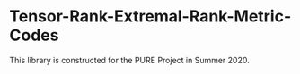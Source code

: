 # Tensor-Rank-Extremal-Rank-Metric-Codes
This library is constructed for the PURE Project in Summer 2020.
